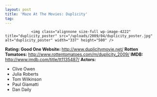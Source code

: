 ```yaml
---
layout: post
title: 'Maze At The Movies: Duplicity'
tag: 
---
```



                <img class="alignnone size-full wp-image-4222" title="duplicity_poster" src="/uploads/2009/04/duplicity_poster.jpg" alt="duplicity_poster" width="337" height="500" />
<p><strong>Rating: Good One
Website: </strong><a href="http://www.duplicitymovie.net/"><a href="http://www.duplicitymovie.net/">http://www.duplicitymovie.net/</a></a>
<strong>Rotten Tomatoes:</strong> <a href="http://www.rottentomatoes.com/m/duplicity_2009/"><a href="http://www.rottentomatoes.com/m/duplicity_2009/">http://www.rottentomatoes.com/m/duplicity_2009/</a></a>
<strong>IMDB: </strong><a href="http://www.imdb.com/title/tt1135487/"><a href="http://www.imdb.com/title/tt1135487/">http://www.imdb.com/title/tt1135487/</a></a>
<strong>Actors:</strong></p>
<ul>
    <li>Clive Owen</li>
    <li>Julia Roberts</li>
    <li>Tom Wilkinson</li>
    <li>Paul Giamatti</li>
    <li>Dan Daily</li>
</ul>
            
